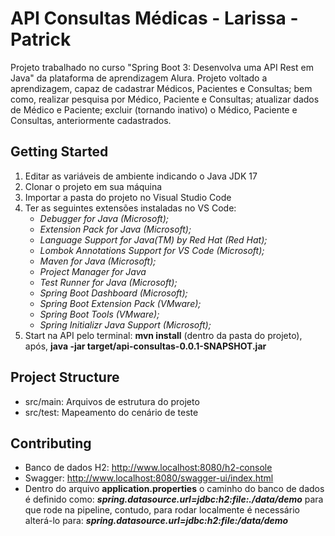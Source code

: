 # API Consultas Médicas - Larissa - Patrick
Projeto trabalhado no curso "Spring Boot 3: Desenvolva uma API Rest em Java" da plataforma de aprendizagem Alura. Projeto voltado a aprendizagem, capaz de cadastrar Médicos, Pacientes e Consultas; bem como, realizar pesquisa por Médico, Paciente e Consultas; atualizar dados de Médico e Paciente; excluir (tornando inativo) o Médico, Paciente e Consultas, anteriormente cadastrados.

## Getting Started
1. Editar as variáveis de ambiente indicando o Java JDK 17
2. Clonar o projeto em sua máquina
3. Importar a pasta do projeto no Visual Studio Code
4. Ter as seguintes extensões instaladas no VS Code:
     - _Debugger for Java (Microsoft);_
     - _Extension Pack for Java (Microsoft);_
     - _Language Support for Java(TM) by Red Hat (Red Hat);_
     - _Lombok Annotations Support for VS Code (Microsoft);_
     - _Maven for Java (Microsoft);_
     - _Project Manager for Java_
     - _Test Runner for Java (Microsoft);_
     - _Spring Boot Dashboard (Microsoft);_
     - _Spring Boot Extension Pack (VMware);_
     - _Spring Boot Tools (VMware);_
     - _Spring Initializr Java Support (Microsoft);_
5. Start na API pelo terminal: **mvn install** (dentro da pasta do projeto), após, **java -jar target/api-consultas-0.0.1-SNAPSHOT.jar**

## Project Structure
- src/main: Arquivos de estrutura do projeto
- src/test: Mapeamento do cenário de teste

## Contributing
- Banco de dados H2: http://www.localhost:8080/h2-console
- Swagger: http://www.localhost:8080/swagger-ui/index.html
- Dentro do arquivo **application.properties** o caminho do banco de dados é definido como: **_spring.datasource.url=jdbc:h2:file:./data/demo_** para que rode na pipeline, contudo, para rodar localmente é necessário alterá-lo para: **_spring.datasource.url=jdbc:h2:file:/data/demo_**

